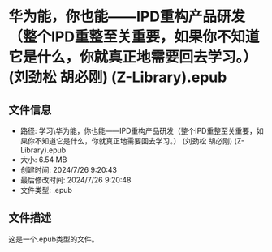﻿# 华为能，你也能——IPD重构产品研发（整个IPD重整至关重要，如果你不知道它是什么，你就真正地需要回去学习。） (刘劲松  胡必刚) (Z-Library).epub

## 文件信息
- 路径: 学习\华为能，你也能——IPD重构产品研发（整个IPD重整至关重要，如果你不知道它是什么，你就真正地需要回去学习。） (刘劲松  胡必刚) (Z-Library).epub
- 大小: 6.54 MB
- 创建时间: 2024/7/26 9:20:43
- 最后修改时间: 2024/7/26 9:20:48
- 文件类型: .epub

## 文件描述
这是一个.epub类型的文件。

